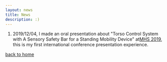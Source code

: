 ```yaml
---
layout: news
title: News
description: :)
---
```


1. 2019/12/04, I made an oral presentation about "Torso Control System with A Sensory Safety Bar for a Standing Mobility Device" at[MHS 2019](http://www.mein.nagoya-u.ac.jp/mhs/MHS2019-Top.html), this is my first international conference presentation experience.


[back to home](./)
